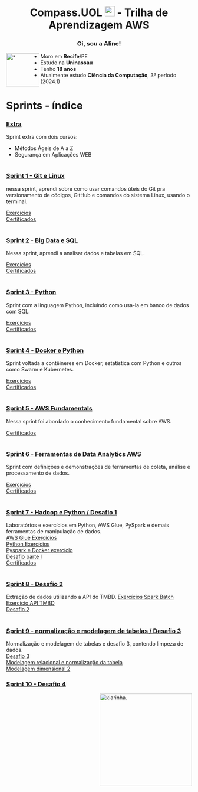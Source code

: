 <h1 align=center> Compass.UOL <img src="https://logospng.org/download/uol/logo-uol-icon-256.png" width="27"/> - Trilha de Aprendizagem AWS </h1>

<h3 align="center">Oi, sou a Aline!</h3> 

<img align=left width="90" height="90" src="https://github.com/aline-exe/Compass-UOL/assets/132860472/69ba7b14-6baa-4fa6-82e8-2f624f607ee7" alt="*"> 

- Moro em **Recife**/PE
- Estudo na **Uninassau**
- Tenho **18 anos**
- Atualmente estudo **Ciência da Computação**, 3º período (2024.1)


##

# Sprints - índice

###  <a href= extra> Extra </a>
<p> Sprint extra com dois cursos:    

- Métodos Ágeis de A a Z
- Segurança em Aplicações WEB

</p>

#
###  <a href= Sprint-1 > Sprint 1 - Git e Linux </a>

<p>

 nessa sprint, aprendi sobre como usar comandos úteis do Git pra versionamento de códigos, GitHub e comandos do sistema Linux, usando o terminal.

 </p>

 <a href=Sprint-1\exercicios> Exercícios </a>  
 <a href=Sprint-1\certificados> Certificados </a>

#


 ### <a href = Sprint-2 > Sprint 2 - Big Data e SQL </a>
 
 <p>
 Nessa sprint, aprendi a analisar dados e tabelas em SQL.  
 
 <a href=Sprint-2\exercicios> Exercícios </a>  
 <a href=Sprint-2\certificados> Certificados </a>

 </p>
 
 #

 ### <a href = Sprint-3 > Sprint 3 - Python </a>
 <p>
 Sprint com a linguagem Python, incluindo como usa-la em banco de dados com SQL.

<a href=Sprint-3\exercicios> Exercícios </a>  
<a href=Sprint-3\certificados> Certificados </a>
 
 </p>

 #
 

 ### <a href = Sprint-4 > Sprint 4 - Docker e Python </a>

 <p>
 Sprint voltada a contêineres em Docker, estatística com Python e outros como Swarm e Kubernetes.

 <a href=Sprint-4\exercicios> Exercícios </a>  
 <a href=Sprint-4\certificados> Certificados </a>

 </p>

 #

### <a href = Sprint-5 > Sprint 5 - AWS Fundamentals </a>
Nessa sprint foi abordado o conhecimento fundamental sobre AWS.  

<a href=Sprint-5\certificados> Certificados </a> 
  
#

### <a href = Sprint-6 > Sprint 6 - Ferramentas de Data Analytics AWS </a>
Sprint com definições e demonstrações de ferramentas de coleta, análise e processamento de dados.  

<a href=Sprint-6\exercicios> Exercícios </a>  
<a href=Sprint-6\certificados> Certificados </a>   


#

### <a href = Sprint-7 > Sprint 7 - Hadoop e Python / Desafio 1 </a>
Laboratórios e exercícios em Python, AWS Glue, PySpark e demais ferramentas de manipulação de dados.    
 <a href = "AWS Glue" > AWS Glue Exercícios </a>    
 <a href = "Python" > Python Exercícios </a>    
 <a href = "Pyspark-Docker" > Pyspark e Docker exercício </a>   
 <a href = "DesafioI" > Desafio parte I </a>   
 <a href = "Certificados" > Certificados </a>    

 #

### <a href = Sprint-8 > Sprint 8 - Desafio 2  </a> 
 Extração de dados utilizando a API do TMBD.
<a href="Exercícios\Exercícios Spark Batch"> Exercícios Spark Batch </a>  
<a href="Exercícios\Exercício-TMDB"> Exercício API TMBD </a>  
<a href="Exercícios\Desafio-2"> Desafio 2 </a>  

#

### <a href = Sprint-9 > Sprint 9 - normalização e modelagem de tabelas / Desafio 3  </a>  
 Normalização e modelagem de tabelas e desafio 3, contendo limpeza de dados.   
<a href="Sprint-9\Desafio-3"> Desafio 3 </a>   
<a href="Sprint-9\Modelagem-relacional"> Modelagem relacional e normalização da tabela </a>  
<a href="Sprint-9\Modelagem-dimensional"> Modelagem dimensional 2 </a>  

### <a href = Sprint-10 > Sprint 10 - Desafio 4  </a> 




 <img align=right width="250" height="250" src="https://github.com/aline-exe/Compass-UOL/assets/132860472/5894b478-cbf0-4350-940c-67bf1c44c76c" alt="kiarinha.">
